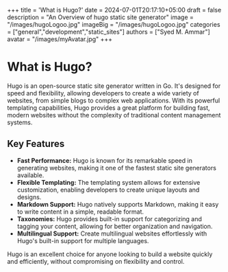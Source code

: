 +++
title = 'What is Hugo?'
date = 2024-07-01T20:17:10+05:00
draft = false
description = "An Overview of hugo static site generator"
image = "/images/hugoLogoo.jpg"
imageBig = "/images/hugoLogoo.jpg" 
categories = ["general","development","static_sites"] 
authors = ["Syed M. Ammar"]
avatar = "/images/myAvatar.jpg"
+++
# What is Hugo?

Hugo is an open-source static site generator written in Go. It's designed for speed and flexibility, allowing developers to create a wide variety of websites, from simple blogs to complex web applications. With its powerful templating capabilities, Hugo provides a great platform for building fast, modern websites without the complexity of traditional content management systems.

## Key Features

- **Fast Performance:** Hugo is known for its remarkable speed in generating websites, making it one of the fastest static site generators available.
- **Flexible Templating:** The templating system allows for extensive customization, enabling developers to create unique layouts and designs.
- **Markdown Support:** Hugo natively supports Markdown, making it easy to write content in a simple, readable format.
- **Taxonomies:** Hugo provides built-in support for categorizing and tagging your content, allowing for better organization and navigation.
- **Multilingual Support:** Create multilingual websites effortlessly with Hugo's built-in support for multiple languages.

Hugo is an excellent choice for anyone looking to build a website quickly and efficiently, without compromising on flexibility and control.

